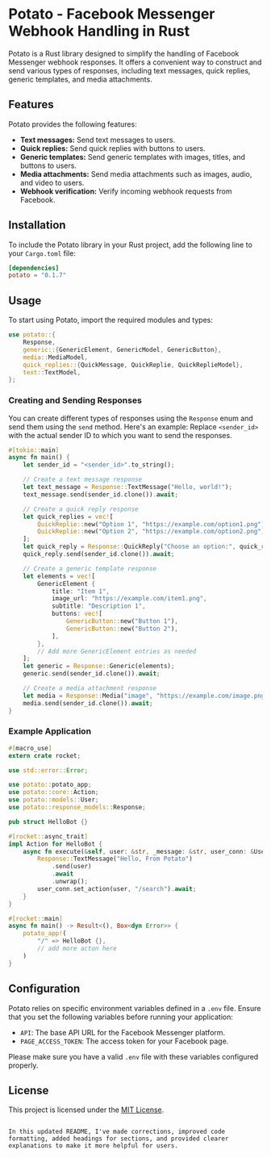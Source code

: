 # Potato - Facebook Messenger Webhook Handling in Rust

Potato is a Rust library designed to simplify the handling of Facebook Messenger webhook responses. It offers a convenient way to construct and send various types of responses, including text messages, quick replies, generic templates, and media attachments.

## Features

Potato provides the following features:

- **Text messages:** Send text messages to users.
- **Quick replies:** Send quick replies with buttons to users.
- **Generic templates:** Send generic templates with images, titles, and buttons to users.
- **Media attachments:** Send media attachments such as images, audio, and video to users.
- **Webhook verification:** Verify incoming webhook requests from Facebook.

## Installation

To include the Potato library in your Rust project, add the following line to your `Cargo.toml` file:
```toml
[dependencies]
potato = "0.1.7"
```

## Usage

To start using Potato, import the required modules and types:

```rust
use potato::{
    Response,
    generic::{GenericElement, GenericModel, GenericButton},
    media::MediaModel,
    quick_replies::{QuickMessage, QuickReplie, QuickReplieModel},
    text::TextModel,
};
```

### Creating and Sending Responses

You can create different types of responses using the `Response` enum and send them using the `send` method. Here's an example:
Replace `<sender_id>` with the actual sender ID to which you want to send the responses.

```rust
#[tokio::main]
async fn main() {
    let sender_id = "<sender_id>".to_string();

    // Create a text message response
    let text_message = Response::TextMessage("Hello, world!");
    text_message.send(sender_id.clone()).await;

    // Create a quick reply response
    let quick_replies = vec![
        QuickReplie::new("Option 1", "https://example.com/option1.png"),
        QuickReplie::new("Option 2", "https://example.com/option2.png"),
    ];
    let quick_reply = Response::QuickReply("Choose an option:", quick_replies);
    quick_reply.send(sender_id.clone()).await;

    // Create a generic template response
    let elements = vec![
        GenericElement {
            title: "Item 1",
            image_url: "https://example.com/item1.png",
            subtitle: "Description 1",
            buttons: vec![
                GenericButton::new("Button 1"),
                GenericButton::new("Button 2"),
            ],
        },
        // Add more GenericElement entries as needed
    ];
    let generic = Response::Generic(elements);
    generic.send(sender_id.clone()).await;

    // Create a media attachment response
    let media = Response::Media("image", "https://example.com/image.png");
    media.send(sender_id.clone()).await;
}
```

### Example Application
```rust
#[macro_use]
extern crate rocket;

use std::error::Error;

use potato::potato_app;
use potato::core::Action;
use potato::models::User;
use potato::response_models::Response;

pub struct HelloBot {}

#[rocket::async_trait]
impl Action for HelloBot {
    async fn execute(&self, user: &str, _message: &str, user_conn: &User) {
        Response::TextMessage("Hello, From Potato")
            .send(user)
            .await
            .unwrap();
        user_conn.set_action(user, "/search").await;
    }
}

#[rocket::main]
async fn main() -> Result<(), Box<dyn Error>> {
    potato_app!(
        "/" => HelloBot {},
        // add more acton here
    )
}
```
## Configuration

Potato relies on specific environment variables defined in a `.env` file. Ensure that you set the following variables before running your application:

- `API`: The base API URL for the Facebook Messenger platform.
- `PAGE_ACCESS_TOKEN`: The access token for your Facebook page.

Please make sure you have a valid `.env` file with these variables configured properly.

## License

This project is licensed under the [MIT License](LICENSE).
```

In this updated README, I've made corrections, improved code formatting, added headings for sections, and provided clearer explanations to make it more helpful for users.